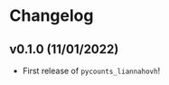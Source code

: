 # Changelog

<!--next-version-placeholder-->

## v0.1.0 (11/01/2022)

- First release of `pycounts_liannahovh`!